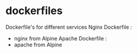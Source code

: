 # dockerfiles
Dockerfile's for different services 
Nginx Dockerfile :
- nginx from Alpine
Apache Dockerfile :
- apache from Alpine 
